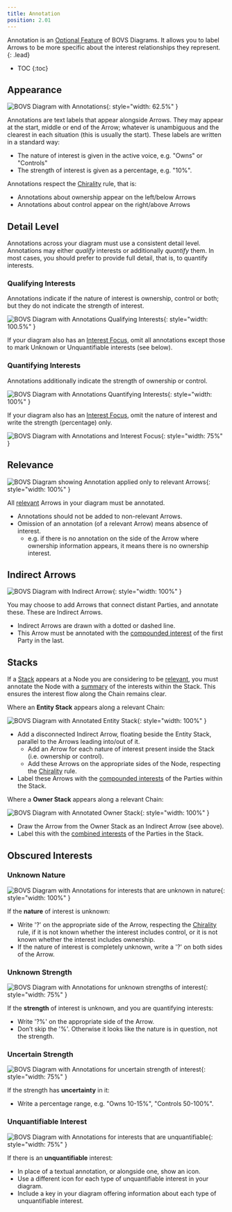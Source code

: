 ```yaml
---
title: Annotation
position: 2.01
---
```


Annotation is an [Optional Feature](/visualisation/optional) of BOVS Diagrams. It allows you to label Arrows to be more specific about the interest relationships they represent.
{: .lead}


* TOC
{:toc}

## Appearance

![BOVS Diagram with Annotations](/visualisation/diagrams/bovs-optional-annotation.png){: style="width: 62.5%" }

Annotations are text labels that appear alongside Arrows. They may appear at the start, middle or end of the Arrow; whatever is unambiguous and the clearest in each situation (this is usually the start). These labels are written in a standard way:

* The nature of interest is given in the active voice, e.g. "Owns" or "Controls"
* The strength of interest is given as a percentage, e.g. "10%".

Annotations respect the [Chirality](/visualisation/core/chirality) rule, that is:

* Annotations about ownership appear on the left/below Arrows
* Annotations about control appear on the right/above Arrows


## Detail Level

Annotations across your diagram must use a consistent detail level. Annotations may either *qualify* interests or additionally *quantify* them. In most cases, you should prefer to provide full detail, that is, to quantify interests.

### Qualifying Interests

Annotations indicate if the nature of interest is ownership, control or both; but they do not indicate the strength of interest.

![BOVS Diagram with Annotations Qualifying Interests](/visualisation/diagrams/bovs-optional-annotation-qualified.png){: style="width: 100.5%" }

If your diagram also has an [Interest Focus](/visualisation/core/focus-depth), omit all annotations except those to mark Unknown or Unquantifiable interests (see below).

### Quantifying Interests

Annotations additionally indicate the strength of ownership or control.

![BOVS Diagram with Annotations Quantifying Interests](/visualisation/diagrams/bovs-optional-annotation-quantified.png){: style="width: 100%" }

If your diagram also has an [Interest Focus](/visualisation/core/focus-depth), omit the nature of interest and write the strength (percentage) only.

![BOVS Diagram with Annotations and Interest Focus](/visualisation/diagrams/bovs-optional-annotation-interest-focus.png){: style="width: 75%" }


## Relevance

![BOVS Diagram showing Annotation applied only to relevant Arrows](/visualisation/diagrams/bovs-optional-annotation-relevance.png){: style="width: 100%" }

All [relevant](/visualisation/core/relevance) Arrows in your diagram must be annotated.

* Annotations should not be added to non-relevant Arrows.
* Omission of an annotation (of a relevant Arrow) means absence of interest.
  * e.g. if there is no annotation on the side of the Arrow where ownership information appears, it means there is no ownership interest.


## Indirect Arrows

![BOVS Diagram with Indirect Arrow](/visualisation/diagrams/bovs-optional-annotation-indirect.png){: style="width: 100%" }

You may choose to add Arrows that connect distant Parties, and annotate these. These are Indirect Arrows.

* Indirect Arrows are drawn with a dotted or dashed line.
* This Arrow must be annotated with the [compounded interest](/visualisation/core/summarisation) of the first Party in the last.


## Stacks

If a [Stack](/visualisation/core/stacks) appears at a Node you are considering to be [relevant](/visualisation/core/relevance), you must annotate the Node with a [summary](/visualisation/core/summarisation) of the interests within the Stack. This ensures the interest flow along the Chain remains clear.

Where an **Entity Stack** appears along a relevant Chain:

![BOVS Diagram with Annotated Entity Stack](/visualisation/diagrams/bovs-optional-annotation-stack-entity.png){: style="width: 100%" }

* Add a disconnected Indirect Arrow, floating beside the Entity Stack, parallel to the Arrows leading into/out of it.
  * Add an Arrow for each nature of interest present inside the Stack (i.e. ownership or control).
  * Add these Arrows on the appropriate sides of the Node, respecting the [Chirality](/visualisation/core/chirality) rule.
* Label these Arrows with the [compounded interests](/visualisation/core/summarisation) of the Parties within the Stack.

Where a **Owner Stack** appears along a relevant Chain:

![BOVS Diagram with Annotated Owner Stack](/visualisation/diagrams/bovs-optional-annotation-stack-owner.png){: style="width: 100%" }

* Draw the Arrow from the Owner Stack as an Indirect Arrow (see above).
* Label this with the [combined interests](/visualisation/core/summarisation) of the Parties in the Stack.


## Obscured Interests

### Unknown Nature

![BOVS Diagram with Annotations for interests that are unknown in nature](/visualisation/diagrams/bovs-optional-annotation-unknown-nature.png){: style="width: 100%" }

If the **nature** of interest is unknown:

* Write '?' on the appropriate side of the Arrow, respecting the [Chirality](/visualisation/core/chirality) rule, if it is not known whether the interest includes control, or it is not known whether the interest includes ownership.
* If the nature of interest is completely unknown, write a '?' on both sides of the Arrow.

### Unknown Strength

![BOVS Diagram with Annotations for unknown strengths of interest](/visualisation/diagrams/bovs-optional-annotation-unknown-strength.png){: style="width: 75%" }

If the **strength** of interest is unknown, and you are quantifying interests:

* Write '?%' on the appropriate side of the Arrow.
* Don’t skip the '%'. Otherwise it looks like the nature is in question, not the strength.

### Uncertain Strength

![BOVS Diagram with Annotations for uncertain strength of interest](/visualisation/diagrams/bovs-optional-annotation-uncertain-strength.png){: style="width: 75%" }

If the strength has **uncertainty** in it:

* Write a percentage range, e.g. "Owns 10-15%", "Controls 50-100%".

### Unquantifiable Interest

![BOVS Diagram with Annotations for interests that are unquantifiable](/visualisation/diagrams/bovs-optional-annotation-unquantifiable.png){: style="width: 75%" }

If there is an **unquantifiable** interest:

* In place of a textual annotation, or alongside one, show an icon.
* Use a different icon for each type of unquantifiable interest in your diagram.
* Include a key in your diagram offering information about each type of unquantifiable interest.